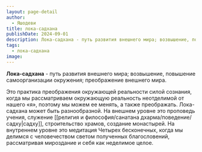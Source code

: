 ```yaml
---
layout: page-detail
author:
  - Яшодеви
title: лока-садхана
publishDate: 2024-09-01
description: Лока-садхана - путь развития внешнего мира; возвышение, повышение самоорганизации окружения; преображение внешнего мира.
tags:
  - лока-садхана
image:
---
```

**Лока-садхана** - путь развития внешнего мира; возвышение, повышение самоорганизации окружения; преображение внешнего мира.

Это практика преображения окружающей реальности силой сознания, когда мы рассматриваем окружающую реальность неотделимой от нашего «я», поэтому мы можем ее менять, а также преображать. Лока-садхана может быть разнообразной. На внешнем уровне это проповедь учения, служение [[религия и философия/санатана дхарма/поведение/садху|садху]], строительство храмов, создание монастырей. На внутреннем уровне это медитация Четырех бесконечных, когда мы делимся с человечеством светом полученных благословений, рассматривая мироздание и себя как неделимое целое.

